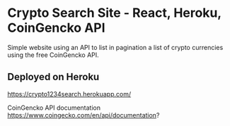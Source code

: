 # Crypto Search Site - React, Heroku, CoinGencko API

Simple website using an API to list in pagination a list of crypto currencies using the free CoinGencko API. 

## Deployed on Heroku

https://crypto1234search.herokuapp.com/


CoinGencko API documentation
https://www.coingecko.com/en/api/documentation?


